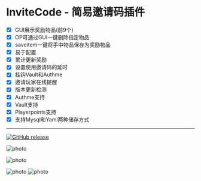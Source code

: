 # InviteCode - 简易邀请码插件
 - [x] GUI展示奖励物品(前9个)
 - [x] OP可通过GUI一键删除指定物品
 - [x] saveitem一键将手中物品保存为奖励物品
 - [x] 易于配置
 - [x] 累计更新奖励 
 - [x] 设置使用邀请码的延时
 - [x] 挂钩Vault和Authme
 - [x] 邀请玩家在线提醒
 - [x] 版本更新检测
 - [x] Authme支持
 - [x] Vault支持
 - [x] Playerpoints支持
 - [x] 支持Mysql和Yaml两种储存方式
***
<p align="center">

[![GitHub release](https://img.shields.io/github/v/release/LovesAsuna/InviteCode?label=RELEASE&logo=ionic)](https://www.mcbbs.net/thread-916058-1-1.html)

![photo](https://upload.cc/i1/2019/09/28/tcXExd.png)

![photo](https://upload.cc/i1/2019/09/28/KVS8RU.png)

![photo](https://upload.cc/i1/2019/09/28/UcC2Ss.png)
![photo](https://upload.cc/i1/2019/10/13/T1igtF.png)
</p>